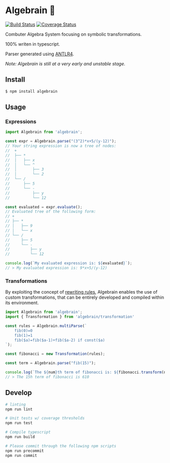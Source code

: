 # Algebrain 🧠
[![Build Status](https://travis-ci.com/dedoussis/algebrain.svg?branch=master)](https://travis-ci.com/dedoussis/algebrain)
[![Coverage Status](https://coveralls.io/repos/github/dedoussis/algebrain/badge.svg?branch=master)](https://coveralls.io/github/dedoussis/algebrain?branch=master)

Combuter Algebra System focusing on symbolic transformations.

100% writen in typescript.

Parser generated using [ANTLR4](https://www.antlr.org/).

*Note: Algebrain is still at a very early and unstable stage.*

## Install

```bash
$ npm install algebrain
```

## Usage

### Expressions
```javascript
import Algebrain from 'algebrain';

const expr = Algebrain.parse("(3^2)*x+5/(y-12)");
// Your string expression is now a tree of nodes:
//  +
//  ├── *
//  │   ├── x
//  │   └── ^
//  │       ├── 3
//  │       └── 2
//  └── /
//      ├── 5
//      └── -
//          ├── y
//          └── 12

const evaluated = expr.evaluate();
// Evaluated tree of the following form:
// +
// ├── *
// │   ├── 9
// │   └── x
// └── /
//     ├── 5
//     └── -
//         ├── y
//         └── 12

console.log(`My evaluated expression is: ${evaluated}`);
// > My evaluated expression is: 9*x+5/(y-12)
```

### Transformations

By exploiting the concept of [rewriting rules](https://en.wikipedia.org/wiki/Rewriting), Algebrain enables the use of custom transformations, that can be entirely developed and compiled within its environment.

```javascript
import Algebrain from 'algebrain';
import { Transformation } from 'algebrain/transformation'

const rules = Algebrain.multiParse(`
    fib(0)=0
    fib(1)=1
    fib($a)=fib($a-1)+fib($a-2) if const($a)
`);

const fibonacci = new Transformation(rules);

const term = Algebrain.parse("fib(15)");

console.log(`The ${num}th term of fibonacci is: ${fibonacci.transform(num)}`);
// > The 15h term of fibonacci is 610
```

## Develop


```bash
# linting
npm run lint

# Unit tests w/ coverage thresholds
npm run test

# Compile typescript
npm run build

# Please commit through the following npm scripts
npm run precommit
npm run commit
```
